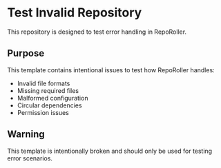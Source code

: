 # Test Invalid Repository

This repository is designed to test error handling in RepoRoller.

## Purpose

This template contains intentional issues to test how RepoRoller handles:

- Invalid file formats
- Missing required files
- Malformed configuration
- Circular dependencies
- Permission issues

## Warning

This template is intentionally broken and should only be used for testing error scenarios.
